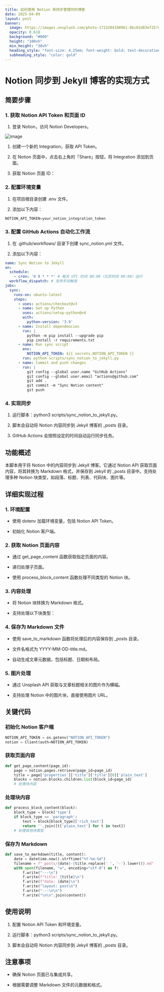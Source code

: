 ```yaml
---
title: 如何使用 Notion 来同步管理你的博客
date: 2025-04-09
layout: post
banner:
  image: https://images.unsplash.com/photo-1723204198961-8bc01d83ef25?crop=entropy&cs=tinysrgb&fit=max&fm=jpg&ixid=M3w2OTIwMzJ8MHwxfHJhbmRvbXx8fHx8fHx8fDE3NDQyMzAwNjF8&ixlib=rb-4.0.3&q=80&w=1080
  opacity: 0.618
  background: "#000"
  height: "100vh"
  min_height: "38vh"
  heading_style: "font-size: 4.25em; font-weight: bold; text-decoration: underline"
  subheading_style: "color: gold"
---
```


# Notion 同步到 Jekyll 博客的实现方式

## 简要步骤

### 1. 获取 Notion API Token 和页面 ID

1. 登录 Notion，访问 Notion Developers。

![image](https://prod-files-secure.s3.us-west-2.amazonaws.com/a7a0cc5a-89b9-4cda-8686-1fba0ca52f40/d19c1afe-dea5-4312-9333-786b0ba83054/image.png?X-Amz-Algorithm=AWS4-HMAC-SHA256&X-Amz-Content-Sha256=UNSIGNED-PAYLOAD&X-Amz-Credential=ASIAZI2LB466WVOU5HOK%2F20250409%2Fus-west-2%2Fs3%2Faws4_request&X-Amz-Date=20250409T202101Z&X-Amz-Expires=3600&X-Amz-Security-Token=IQoJb3JpZ2luX2VjEBwaCXVzLXdlc3QtMiJHMEUCICYYsPWDXiG2djqKfDjgJVa8EET%2FdvPFQ9CKyagPYeTlAiEArINGAYwHaGzhAnaxRG6D4ak9hSlldQpcZAs7dSjujh8qiAQIlP%2F%2F%2F%2F%2F%2F%2F%2F%2F%2FARAAGgw2Mzc0MjMxODM4MDUiDGfalHJCZWLpB7%2BboSrcA%2FPsqvZUYYET8ZA2YcVAF5oZPYxIg%2BQD6pIFgA05F7mXTqubBkjNRxFtkBV9g73J30X8EjrvljQUI%2BgiX904AkeaNWtf23bzJ3%2Boz6h29IgkCH99DVKIgVtIUL9ooxlc3OZpGjmhBiD7qmVSPq9ZmLWCuP4Vy7BcA6Cy8xFo8PqvE%2Fwf0Xx2aLpGHNKcvgmUdS147AAZ9byDc3My%2FeM7P1e2eviyIoMA8mXNCwPdArcw3pWPs55teVmy4zuewwE9CRItVj%2BRDTUVA%2BQ8te3KLwfqc96rVxZfSNiyglsWk9Yc8GltcqxVUzAPQq1JhplpCqauPiTPVt%2FazhcTh1oNbjcYHve1r9YkbtNEgQeSw8wwB%2BS9DhkpLQvWWgY%2FQJ0u059Vz6Jjc%2FcywcynatIhz24NnhY5myoHKzj4azR2mlfZxuBwaJx1OAZuatxrpTj1qRZsnpBjwzq9U7p96Em3nUk4D41pMr5xYpVkZIyVRzwpzqe3BC1RYVaxNf4pLYHjOjbdYi2ABw8f7SKgGXPSaKNxVinL3tk1tJMPwrU0FJJk4%2BJum%2Bz%2BL8phYRERtdYQxc0LTobv7%2FJQGXBvNMfBEM3caNeqezKuG0B1%2BUdbm%2FX8NEvjsymJ292odomGMPiU278GOqUBTPvtBGbPeKOzZTneI6fm3aTboyOqDBj6fRBtzgrOumpp8w9FPt3C%2FAbqDkUugm%2FcBiSyHTPhjipJDNKXC6M8qPldKkH9%2BcQRrlwuFPguqiN96Y%2FaPiPXXuO3o5mYh0ZwdQVTFnx0T18G2oP8zX%2B3T49B44YVgzjJfwcrd16SjeU7zSQLAT%2BAVatk%2BW%2Bsj3MGz8PbArlccw914ZKvj2x5j0ShJC7%2F&X-Amz-Signature=eb0908b63e6fb69b9ebfc19865f0892a1e90dbe7a6ac063c5674156976d09b46&X-Amz-SignedHeaders=host&x-id=GetObject)

1. 创建一个新的 Integration，获取 API Token。

1. 在 Notion 页面中，点击右上角的「Share」按钮，将 Integration 添加到页面。

1. 获取 Notion 页面 ID：


### 2. 配置环境变量

1. 在项目根目录创建 .env 文件。

1. 添加以下内容：

```javascript
NOTION_API_TOKEN=your_notion_integration_token
```

### 3. 配置 GitHub Actions 自动化工作流

1. 在 .github/workflows/ 目录下创建 sync_notion.yml 文件。

1. 添加以下内容：

```yaml
name: Sync Notion to Jekyll
on:
  schedule:
    - cron: '0 0 * * *' # 每天 UTC 时间 00:00（北京时间 08:00）运行
  workflow_dispatch: # 支持手动触发
jobs:
  sync:
    runs-on: ubuntu-latest
    steps:
      - uses: actions/checkout@v3
      - name: Set up Python
        uses: actions/setup-python@v4
        with:
          python-version: '3.9'
      - name: Install dependencies
        run: |
          python -m pip install --upgrade pip
          pip install -r requirements.txt
      - name: Run sync script
        env:
          NOTION_API_TOKEN: ${{ secrets.NOTION_API_TOKEN }}
        run: python scripts/sync_notion_to_jekyll.py
      - name: Commit and push changes
        run: |
          git config --global user.name "GitHub Actions"
          git config --global user.email "actions@github.com"
          git add .
          git commit -m "Sync Notion content"
          git push
```

### 4. 实现同步

1. 运行脚本：python3 scripts/sync_notion_to_jekyll.py。

1. 脚本会自动将 Notion 内容同步到 Jekyll 博客的 _posts 目录。

1. GitHub Actions 会按照设定的时间自动运行同步任务。

## 功能概述

本脚本用于将 Notion 中的内容同步到 Jekyll 博客。它通过 Notion API 获取页面内容，将其转换为 Markdown 格式，并保存到 Jekyll 的 _posts 目录中。支持处理多种 Notion 块类型，如段落、标题、列表、代码块、图片等。

## 详细实现过程

### 1. 环境配置

- 使用 dotenv 加载环境变量，包括 Notion API Token。

- 初始化 Notion 客户端。

### 2. 获取 Notion 页面内容

- 通过 get_page_content 函数获取指定页面的内容。

- 递归处理子页面。

- 使用 process_block_content 函数处理不同类型的 Notion 块。

### 3. 内容处理

- 将 Notion 块转换为 Markdown 格式。

- 支持处理以下块类型：


### 4. 保存为 Markdown 文件

- 使用 save_to_markdown 函数将处理后的内容保存到 _posts 目录。

- 文件名格式为 YYYY-MM-DD-title.md。

- 自动生成文章元数据，包括标题、日期和布局。

### 5. 图片处理

- 通过 Unsplash API 获取与文章标题相关的图片作为横幅。

- 支持处理 Notion 中的图片块，直接使用图片 URL。

## 关键代码

### 初始化 Notion 客户端

```python
NOTION_API_TOKEN = os.getenv("NOTION_API_TOKEN")
notion = Client(auth=NOTION_API_TOKEN)
```

### 获取页面内容

```python
def get_page_content(page_id):
    page = notion.pages.retrieve(page_id=page_id)
    title = page['properties']['title']['title'][0]['plain_text']
    blocks = notion.blocks.children.list(block_id=page_id)
    # 处理块内容
```

### 处理块内容

```python
def process_block_content(block):
    block_type = block['type']
    if block_type == 'paragraph':
        text = block[block_type]['rich_text']
        return ''.join([t['plain_text'] for t in text])
    # 处理其他块类型
```

### 保存为 Markdown

```python
def save_to_markdown(title, content):
    date = datetime.now().strftime("%Y-%m-%d")
    filename = f"_posts/{date}-{title.replace(' ', '-').lower()}.md"
    with open(filename, "w", encoding="utf-8") as f:
        f.write("---\n")
        f.write(f"title: {title}\n")
        f.write(f"date: {date}\n")
        f.write("layout: post\n")
        f.write("---\n\n")
        f.write("\n\n".join(content))
```

## 使用说明

1. 配置 Notion API Token 和环境变量。

1. 运行脚本：python3 scripts/sync_notion_to_jekyll.py。

1. 脚本会自动将 Notion 内容同步到 Jekyll 博客的 _posts 目录。

## 注意事项

- 确保 Notion 页面已与集成共享。

- 根据需要调整 Markdown 文件的元数据和格式。